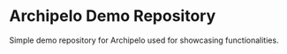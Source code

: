 # Archipelo Demo Repository

Simple demo repository for Archipelo used for showcasing functionalities. 